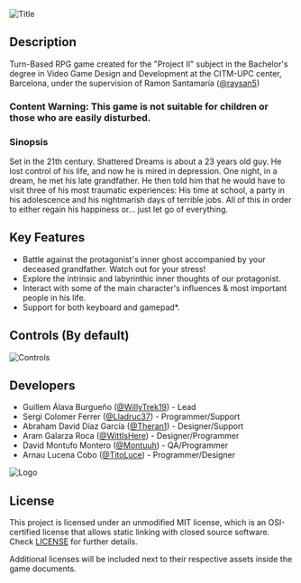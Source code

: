 ![Title](https://github.com/WillyTrek19/Project-19-2000/blob/master/docs/Wiki%20Resources/Title.png)

## Description

Turn-Based RPG game created for the "Project II" subject in the Bachelor's degree in Video Game Design and Development at the CITM-UPC center, Barcelona, under the supervision of Ramon Santamaría ([@raysan5](https://github.com/raysan5))

### **Content Warning: This game is not suitable for children or those who are easily disturbed.**

### Sinopsis
Set in the 21th century. Shattered Dreams is about a 23 years old guy. He lost control of his life, and now he is mired in depression. One night, in a dream, he met his late grandfather. He then told him that he would have to visit three of his most traumatic experiences: His time at school, a party in his adolescence and his nightmarish days of terrible jobs. All of this in order to either regain his happiness or... just let go of everything.

## Key Features
- Battle against the protagonist's inner ghost accompanied by your deceased grandfather. Watch out for your stress!
- Explore the intrinsic and labyrinthic inner thoughts of our protagonist.
- Interact with some of the main character's influences & most important people in his life.
- Support for both keyboard and gamepad*.

## Controls (By default)
![Controls](https://github.com/WillyTrek19/Project-19-2000/blob/master/Screenshots/ControlsImageAlpha.png)

## Developers

 - Guillem Álava Burgueño ([@WillyTrek19](https://github.com/WillyTrek19/)) - Lead
 - Sergi Colomer Ferrer ([@Lladruc37](https://github.com/Lladruc37)) - Programmer/Support
 - Abraham David Díaz García ([@Theran1](https://github.com/Theran1))  - Designer/Support
 - Aram Galarza Roca ([@WittIsHere](https://github.com/WittIsHere)) - Designer/Programmer
 - David Montufo Montero ([@Montuuh](https://github.com/Montuuh)) - QA/Programmer
 - Arnau Lucena Cobo ([@TitoLuce](https://github.com/TitoLuce)) - Programmer/Designer

![Logo](https://github.com/WillyTrek19/Project-19-2000/blob/master/docs/Wiki%20Resources/LogoSmall.png)

## License

This project is licensed under an unmodified MIT license, which is an OSI-certified license that allows static linking with closed source software. Check [LICENSE](LICENSE) for further details.

Additional licenses will be included next to their respective assets inside the game documents.
